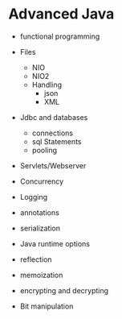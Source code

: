 # Advanced Java

- functional programming

- Files
  - NIO
  - NIO2
  - Handling
    - json
    - XML

- Jdbc and databases
  - connections
  - sql Statements
  - pooling

- Servlets/Webserver

- Concurrency

- Logging

- annotations

- serialization

- Java runtime options

- reflection

- memoization

- encrypting and decrypting
- Bit manipulation
